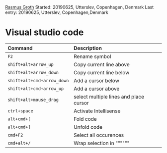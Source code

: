 [Rasmus Groth](https://github.com/bliiir)
Started: 20190625, Utterslev, Copenhagen, Denmark
Last entry: 20190625, Utterslev, Copenhagen,Denmark

# Visual studio code

| Command| Description |
| :-- | :-- |
| `F2` | Rename symbol |
| `shift+alt+arrow_up` | Copy current line above |
| `shift+alt+arrow_down` | Copy current line below |
| `shift+alt+cmd+arrow_down` | Add a cursor below |
| `shift+alt+cmd+arrow_up` | Add a cursor above |
| `shift+alt+mouse_drag` | select multiple lines and place cursor |
| `ctrl+space` | Activate Intellisense |
| `alt+cmd+[` | Fold code |
| `alt+cmd+]` | Unfold code |
| `cmd+F2` | Select all occurences |
| `cmd+alt+/` | Wrap selection in """<selection>"""
